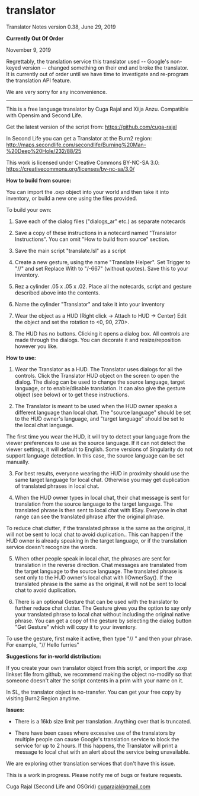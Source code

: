 # translator
Translator Notes
version  0.38, June 29, 2019

**Currently Out Of Order**

November 9, 2019 

Regrettably, the translation service this translator used -- Google's
non-keyed version -- changed something on their end and broke the
translator. It is currently out of order until we have time to
investigate and re-program the translation API feature.

We are very sorry for any inconvenience.

-------------

This is a free language translator by Cuga Rajal and Xiija Anzu.
Compatible with Opensim and Second Life.

Get the latest version of the script from: https://github.com/cuga-rajal

In Second Life you can get a Translator at the Burn2 region:
  http://maps.secondlife.com/secondlife/Burning%20Man-%20Deep%20Hole/232/88/25

This work is licensed under Creative Commons BY-NC-SA 3.0:
  https://creativecommons.org/licenses/by-nc-sa/3.0/
  
**How to build from source:**

You can import the .oxp object into your world and then take it into inventory,
or build a new one using the files provided.

To build your own:

1) Save each of the dialog files ("dialogs_ar" etc.) as separate notecards

2) Save a copy of these instructions in a notecard named "Translator
Instructions". You can omit "How to build from source" section.

3) Save the main script "translate.lsl" as a script

4) Create a new gesture, using the name "Translate Helper". Set Trigger to "//"
and set Replace With to "/-667" (without quotes). Save this to your inventory.

5) Rez a cylinder .05 x .05 x .02. Place all the notecards, script and gesture
described above into the contents.

6) Name the cylinder "Translator" and take it into your inventory

7) Wear the object as a HUD (Right click -> Attach to HUD -> Center) Edit the
object and set the rotation to <0, 90, 270>.

8) The HUD has no buttons. Clicking it opens a dialog box. All controls are made
through the dialogs. You can decorate it and resize/reposition however you like.


**How to use:**

1) Wear the Translator as a HUD. The Translator uses dialogs for all the
controls. Click the Translator HUD object on the screen to open the dialog. The
dialog can be used to change the source language, target language, or to
enable/disable translation. It can also give the gesture object (see below) or
to get these instructions.

2) The Translator is meant to be used when the HUD owner speaks a different
language than local chat. The "source language" should be set to the HUD owner's
language, and "target language" should be set to the local chat language.

The first time you wear the HUD, it will try to detect your language from the
viewer preferences to use as the source language. If it can not detect the
viewer settings, it will default to English. Some versions of Singularity do not
support language detection. In this case, the source language can be set
manually.

3) For best results, everyone wearing the HUD in proximity should use the same
target language for local chat. Otherwise you may get duplication of translated
phrases in local chat.

4) When the HUD owner types in local chat, their chat message is sent for
translation from the source language to the target language. The translated
phrase is then sent to local chat with llSay. Everyone in chat range can see the
translated phrase after the original phrase.

To reduce chat clutter, if the translated phrase is the same as the original, it
will not be sent to local chat to avoid duplication.. This can happen if the HUD
owner is already speaking in the target language, or if the translation service
doesn't recognize the words.

5) When other people speak in local chat, the phrases are sent for translation
in the reverse direction. Chat messages are translated from the target language
to the source language. The translated phrase is sent only to the HUD owner's
local chat with llOwnerSay(). If the translated phrase is the same as the
original, it will not be sent to local chat to avoid duplication.

6) There is an optional Gesture that can be used with the translator to further
reduce chat clutter. The Gesture gives you the option to say only your
translated phrase to local chat without including the original native phrase.
You can get a copy of the gesture by selecting the dialog button "Get Gesture"
which will copy it to your inventory.

To use the gesture, first make it active, then type "// " and then your phrase. 
For example, "// Hello furries"


**Suggestions for in-world distribution:**

If you create your own translator object from this script, or import the .oxp
linkset file from github, we recommend making the object no-modify so that
someone doesn't alter the script contents in a prim with your name on it.

In SL, the translator object is no-transfer. You can get your free copy by
visiting Burn2 Region anytime. 

**Issues:**

- There is a 16kb size limit per translation. Anything over that is truncated.

- There have been cases where excessive use of the translators by multiple
people can cause Google's translation service to block the service for up to 2
hours. If this happens, the Translator will print a message to local chat with
an alert about the service being unavailable. 

We are exploring other translation services that don't have this issue.

This is a work in progress. Please notify me of bugs or feature requests.

Cuga Rajal (Second Life and OSGrid)
cugarajal@gmail.com
